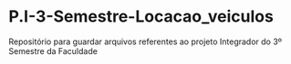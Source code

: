 # P.I-3-Semestre-Locacao_veiculos
Repositório para guardar arquivos referentes ao projeto Integrador do 3º Semestre da Faculdade






